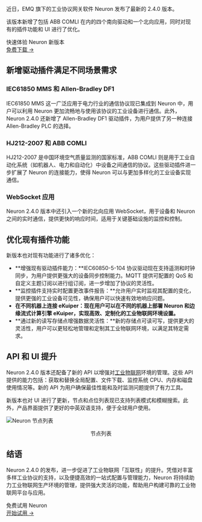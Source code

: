近日，EMQ 旗下的工业协议网关软件 Neuron 发布了最新的 2.4.0 版本。

该版本新增了包括 ABB COMLI 在内的四个南向驱动和一个北向应用，同时对现有的插件功能和 UI 进行了优化。

<section class="promotion">
    <div>
        快速体验 Neuron 新版本
    </div>
    <a href="https://www.emqx.com/zh/try?product=neuron" class="button is-gradient px-5">免费下载 →</a>
</section>

## 新增驱动插件满足不同场景需求

### IEC61850 MMS 和 Allen-Bradley DF1

IEC61850 MMS 这一广泛应用于电力行业的通信协议现已集成到 Neuron 中，用户可以利用 Neuron 更加流畅地与使用该协议的工业设备进行通信。此外，Neuron 2.4.0 还新增了 Allen-Bradley DF1 驱动插件，为用户提供了另一种连接 Allen-Bradley PLC 的选择。

### HJ212-2007 和 ABB COMLI

HJ212-2007 是中国环境空气质量监测的国家标准，ABB COMLI 则是用于工业自动化系统（如机器人、电力和自动化）中设备之间通信的协议。这些驱动插件进一步扩展了 Neuron 的连接能力，使得 Neuron 可以与更加多样化的工业设备实现通信。

### WebSocket 应用

Neuron 2.4.0 版本中还引入一个新的北向应用 WebSocket，用于设备和 Neuron 之间的实时通信，提供更快的响应时间，适用于关键基础设施的监控和控制。

## 优化现有插件功能

新版本也对现有功能进行了诸多优化：

- **增强现有驱动插件能力：**IEC60850-5-104 协议驱动现在支持遥测和时钟同步，为用户提供更强大的设备同步控制能力。MQTT 提供可配置的 QoS 和自定义主题订阅以进行组订阅，进一步增加了协议的灵活性。
- **监控插件支持实时配置更改事件报告：**允许用户实时监视其配置的变化，提供更强的工业设备可见性，确保用户可以快速有效地响应问题。
- **在不同机器上连接 eKuiper：**现在用户可以在不同的机器上部署 Neuron 和边缘流式计算引擎 eKuiper，实现高效、定制化的工业物联网环境设置**。**
- **通过新的读写存储点增强数据灵活性：**新的存储点可读可写，提供更大的灵活性，用户可以更轻松地管理和定制其工业物联网环境，以满足其特定需求。

## API 和 UI 提升

Neuron 2.4.0 版本还配备了新的 API 以增强对[工业物联网](https://www.emqx.com/zh/blog/iiot-explained-examples-technologies-benefits-and-challenges)环境的管理。这些 API 提供的能力包括：获取和替换全局配置、文件下载、监控系统 CPU、内存和磁盘使用情况等。新的 API 为用户确保最佳性能和及时监测问题提供了有力工具。

新版本也对 UI 进行了更新，节点和点位列表现已支持列表模式和模糊搜索。此外，产品界面提供了更好的中英双语支持，便于全球用户使用。

![Neuron 节点列表](https://assets.emqx.com/images/59b8bb541f6d9643fdd69b02fd957f71.png)

<center>节点列表</center>

## 结语

Neuron 2.4.0 的发布，进一步促进了工业物联网「互联性」的提升。凭借对丰富多样工业协议的支持，以及便捷高效的一站式配置与管理能力，Neuron 将持续助力工业物联网生产环境的管理，提供强大灵活的功能，帮助用户构建可靠的工业物联网平台与应用。



<section class="promotion">
    <div>
        免费试用 Neuron
    </div>
    <a href="https://www.emqx.com/zh/try?product=neuron" class="button is-gradient px-5">开始试用 →</a>
</section>
